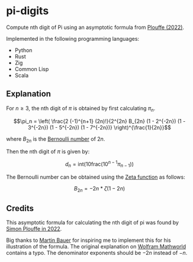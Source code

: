 # pi-digits
Compute nth digit of Pi using an asymptotic formula from [Plouffe (2022)](https://arxiv.org/abs/2201.12601). 

Implemented in the following programming languages:
- Python
- Rust
- Zig
- Common Lisp
- Scala

## Explanation


For $n \geq 3$, the nth digit of $\pi$ is obtained by first calculating $\pi_n$.

$$\pi_n = \left( \frac{2 (-1)^{n+1} (2n)!}{2^{2n} B_{2n} (1 - 2^{-2n}) (1 - 3^{-2n}) (1 - 5^{-2n}) (1 - 7^{-2n})} \right)^{\frac{1}{2n}}$$

where $B_{2n}$ is the [Bernoulli number](https://en.wikipedia.org/wiki/Bernoulli_number) of $2n$.

Then the nth digit of $\pi$ is given by:

$$d_n = \text{int} \left( 10 \text{frac} \left( 10^{n-1} \pi_{n-1} \right) \right)$$

The Bernoulli number can be obtained using the [Zeta function](https://en.wikipedia.org/wiki/Riemann_zeta_function) as follows:

$$B_{2n} = -2n * \zeta(1 - 2n)$$


## Credits

This asymptotic formula for calculating the nth digit of pi was found by [Simon Plouffe in 2022](https://arxiv.org/abs/2201.12601).

Big thanks to [Martin Bauer](https://twitter.com/martinmbauer/status/1614571838721622022?s=20&t=IznMtorWVeNbjlX-A5obNw) for inspiring me to implement this for his illustration of the formula. The original explanation on [Wolfram Mathworld](https://mathworld.wolfram.com/PiDigits.html) contains a typo. The denominator exponents should be $-2n$ instead of $-n$.

